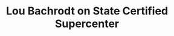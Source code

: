 ---
title: "Lou Bachrodt on State Certified Supercenter"
url: /rockford/lou-bachrodt-on-state-certified-supercenter/
shop: Autohaus
---